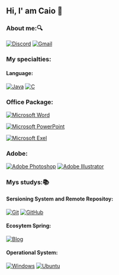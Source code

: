 ## Hi, I' am Caio 👋

### About me:🔍

[![Discord](https://img.shields.io/badge/Discord-4052ef?style=for-the-badge&logo=discord&logoColor=white)]()
[![Gmail](https://img.shields.io/badge/Gmail-d30000?style=for-the-badge&logo=gmail&logoColor=white)]()

### My specialties: 


#### Language:

[![Java](https://img.shields.io/badge/Java-05122A?style=for-the-badge&logo=java&logoColor=white)]()
[![C](https://img.shields.io/badge/C-05122A?style=for-the-badge&logo=c&logoColor=white)]()

### Office Package:
  [![Microsoft Word](https://img.shields.io/badge/Microsoft_Word-05122A?style=for-the-badge&logo=microsoft-excel&logoColor=blue)]()

  [![Microsoft PowerPoint](https://img.shields.io/badge/Microsoft_PowerPoint-05122A?style=for-the-badge&logo=microsoft-powerpoint&logoColor=orange)]()

  [![Microsoft Exel](https://img.shields.io/badge/Microsoft_Excel-05122A?style=for-the-badge&logo=microsoft-excel&logoColor=green)]()
  
### Adobe:
  [![Adobe Photoshop](https://img.shields.io/badge/Adobe%20Photoshop-05122A?style=for-the-badge&logo=Adobe%20Photoshop&logoColor=blue%20blue)]()
  [![Adobe Illustrator](https://img.shields.io/badge/Adobe%20Illustrator-05122A?style=for-the-badge&logo=Adobe%20Illustrator&logoColor=yellow%20yellow)]()


### Mys studys:📚
  #### Sersioning System and Remote Repositoy:
  [![Git](https://img.shields.io/badge/Git-05122A?style=for-the-badge&logo=Git&logoColor=orange%20orange)]()
  [![GitHub](https://img.shields.io/badge/GitHub-05122A?style=for-the-badge&logo=github&logoColor=white)]()
    
  #### Ecosytem Spring:
  [![Blog](https://img.shields.io/badge/Spring-05122A?style=for-the-badge&logo=Spring&logoColor=green%20green)]()

  #### Operational System:
  
  [![Windows](https://img.shields.io/badge/Windows-05122A?style=for-the-badge&logo=windows&logoColor=white)]() 
  [![Ubuntu](https://img.shields.io/badge/Ubuntu-05122A?style=for-the-badge&logo=ubuntu&logoColor=orange%20orange)]()
  



